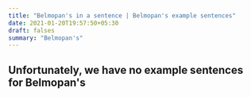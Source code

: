 ```yaml
---
title: "Belmopan's in a sentence | Belmopan's example sentences"
date: 2021-01-20T19:57:50+05:30
draft: falses
summary: "Belmopan's"
---
```

## Unfortunately, we have no example sentences for Belmopan's                 
